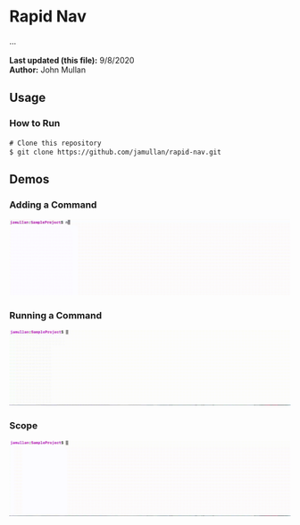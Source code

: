 # Rapid Nav
...<br />
<br />
**Last updated (this file):** 9/8/2020<br />
**Author:** John Mullan<br />

## Usage
### How to Run
```
# Clone this repository
$ git clone https://github.com/jamullan/rapid-nav.git
```

## Demos
### Adding a Command
![Adding a Command](<demo_files/AddCommand4X.gif>)

### Running a Command
![Running a Command](<demo_files/RunCommand4X.gif>)

### Scope
![A command will only be available if the current working directory aligns with the specifications for when that command was added](<demo_files/Scope4X.gif>)

